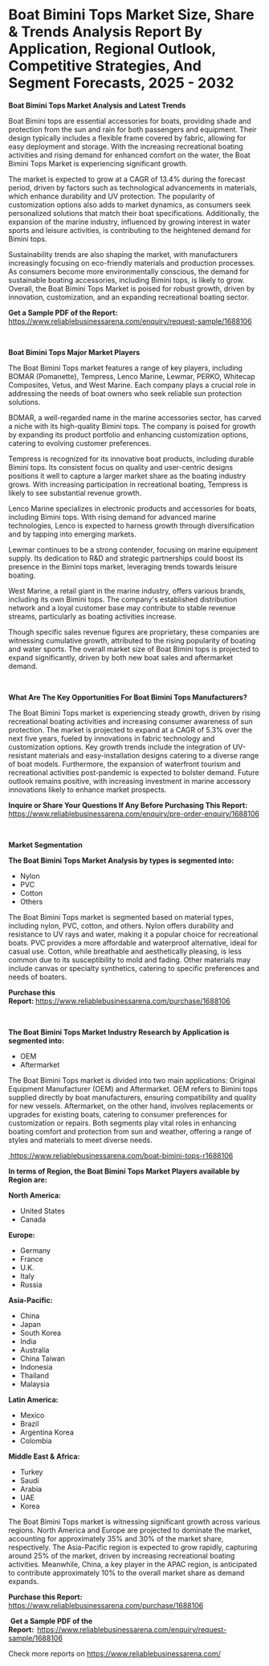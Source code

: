 <p><h1>Boat Bimini Tops Market Size, Share & Trends Analysis Report By Application, Regional Outlook, Competitive Strategies, And Segment Forecasts, 2025 - 2032</h1></p><p><strong>Boat Bimini Tops Market Analysis and Latest Trends</strong></p>
<p><p>Boat Bimini tops are essential accessories for boats, providing shade and protection from the sun and rain for both passengers and equipment. Their design typically includes a flexible frame covered by fabric, allowing for easy deployment and storage. With the increasing recreational boating activities and rising demand for enhanced comfort on the water, the Boat Bimini Tops Market is experiencing significant growth.</p><p>The market is expected to grow at a CAGR of 13.4% during the forecast period, driven by factors such as technological advancements in materials, which enhance durability and UV protection. The popularity of customization options also adds to market dynamics, as consumers seek personalized solutions that match their boat specifications. Additionally, the expansion of the marine industry, influenced by growing interest in water sports and leisure activities, is contributing to the heightened demand for Bimini tops.</p><p>Sustainability trends are also shaping the market, with manufacturers increasingly focusing on eco-friendly materials and production processes. As consumers become more environmentally conscious, the demand for sustainable boating accessories, including Bimini tops, is likely to grow. Overall, the Boat Bimini Tops Market is poised for robust growth, driven by innovation, customization, and an expanding recreational boating sector.</p></p>
<p><strong>Get a Sample PDF of the Report:&nbsp;</strong> <a href="https://www.reliablebusinessarena.com/enquiry/request-sample/1688106?utm_campaign=1841&utm_medium=2&utm_source=Github&utm_content=ia&utm_term=19022025&utm_id=boat-bimini-tops">https://www.reliablebusinessarena.com/enquiry/request-sample/1688106</a></p>
<p>&nbsp;</p>
<p><strong>Boat Bimini Tops Major Market Players</strong></p>
<p><p>The Boat Bimini Tops market features a range of key players, including BOMAR (Pomanette), Tempress, Lenco Marine, Lewmar, PERKO, Whitecap Composites, Vetus, and West Marine. Each company plays a crucial role in addressing the needs of boat owners who seek reliable sun protection solutions.</p><p>BOMAR, a well-regarded name in the marine accessories sector, has carved a niche with its high-quality Bimini tops. The company is poised for growth by expanding its product portfolio and enhancing customization options, catering to evolving customer preferences.</p><p>Tempress is recognized for its innovative boat products, including durable Bimini tops. Its consistent focus on quality and user-centric designs positions it well to capture a larger market share as the boating industry grows. With increasing participation in recreational boating, Tempress is likely to see substantial revenue growth.</p><p>Lenco Marine specializes in electronic products and accessories for boats, including Bimini tops. With rising demand for advanced marine technologies, Lenco is expected to harness growth through diversification and by tapping into emerging markets.</p><p>Lewmar continues to be a strong contender, focusing on marine equipment supply. Its dedication to R&D and strategic partnerships could boost its presence in the Bimini tops market, leveraging trends towards leisure boating.</p><p>West Marine, a retail giant in the marine industry, offers various brands, including its own Bimini tops. The company's established distribution network and a loyal customer base may contribute to stable revenue streams, particularly as boating activities increase.</p><p>Though specific sales revenue figures are proprietary, these companies are witnessing cumulative growth, attributed to the rising popularity of boating and water sports. The overall market size of Boat Bimini tops is projected to expand significantly, driven by both new boat sales and aftermarket demand.</p></p>
<p>&nbsp;</p>
<p><strong>What Are The Key Opportunities For Boat Bimini Tops Manufacturers?</strong></p>
<p><p>The Boat Bimini Tops market is experiencing steady growth, driven by rising recreational boating activities and increasing consumer awareness of sun protection. The market is projected to expand at a CAGR of 5.3% over the next five years, fueled by innovations in fabric technology and customization options. Key growth trends include the integration of UV-resistant materials and easy-installation designs catering to a diverse range of boat models. Furthermore, the expansion of waterfront tourism and recreational activities post-pandemic is expected to bolster demand. Future outlook remains positive, with increasing investment in marine accessory innovations likely to enhance market prospects.</p></p>
<p><strong>Inquire or Share Your Questions If Any Before Purchasing This Report:</strong> <a href="https://www.reliablebusinessarena.com/enquiry/pre-order-enquiry/1688106?utm_campaign=1841&utm_medium=2&utm_source=Github&utm_content=ia&utm_term=19022025&utm_id=boat-bimini-tops">https://www.reliablebusinessarena.com/enquiry/pre-order-enquiry/1688106</a></p>
<p>&nbsp;</p>
<p><strong>Market Segmentation</strong></p>
<p><strong>The Boat Bimini Tops Market Analysis by types is segmented into:</strong></p>
<p><ul><li>Nylon</li><li>PVC</li><li>Cotton</li><li>Others</li></ul></p>
<p><p>The Boat Bimini Tops market is segmented based on material types, including nylon, PVC, cotton, and others. Nylon offers durability and resistance to UV rays and water, making it a popular choice for recreational boats. PVC provides a more affordable and waterproof alternative, ideal for casual use. Cotton, while breathable and aesthetically pleasing, is less common due to its susceptibility to mold and fading. Other materials may include canvas or specialty synthetics, catering to specific preferences and needs of boaters.</p></p>
<p><strong>Purchase this Report:&nbsp;</strong><a href="https://www.reliablebusinessarena.com/purchase/1688106?utm_campaign=1841&utm_medium=2&utm_source=Github&utm_content=ia&utm_term=19022025&utm_id=boat-bimini-tops">https://www.reliablebusinessarena.com/purchase/1688106</a></p>
<p>&nbsp;</p>
<p><strong>The Boat Bimini Tops Market Industry Research by Application is segmented into:</strong></p>
<p><ul><li>OEM</li><li>Aftermarket</li></ul></p>
<p><p>The Boat Bimini Tops market is divided into two main applications: Original Equipment Manufacturer (OEM) and Aftermarket. OEM refers to Bimini tops supplied directly by boat manufacturers, ensuring compatibility and quality for new vessels. Aftermarket, on the other hand, involves replacements or upgrades for existing boats, catering to consumer preferences for customization or repairs. Both segments play vital roles in enhancing boating comfort and protection from sun and weather, offering a range of styles and materials to meet diverse needs.</p></p>
<p><a href="https://www.reliablebusinessarena.com/boat-bimini-tops-r1688106?utm_campaign=1841&utm_medium=2&utm_source=Github&utm_content=ia&utm_term=19022025&utm_id=boat-bimini-tops">&nbsp;https://www.reliablebusinessarena.com/boat-bimini-tops-r1688106</a></p>
<p><strong>In terms of Region, the Boat Bimini Tops Market Players available by Region are:</strong></p>
<p>
    <p> <strong> North America: </strong>
        <ul>
            <li>United States</li>
            <li>Canada</li>
        </ul>
        </p> 
    <p> <strong> Europe: </strong>
        <ul>
            <li>Germany</li>
            <li>France</li>
            <li>U.K.</li>
            <li>Italy</li>
            <li>Russia</li>
        </ul>
        </p> 
    <p> <strong> Asia-Pacific: </strong>
        <ul>
            <li>China</li>
            <li>Japan</li>
            <li>South Korea</li>
            <li>India</li>
            <li>Australia</li>
            <li>China Taiwan</li>
            <li>Indonesia</li>
            <li>Thailand</li>
            <li>Malaysia</li>
        </ul>
        </p> 
    <p> <strong> Latin America: </strong>
        <ul>
            <li>Mexico</li>
            <li>Brazil</li>
            <li>Argentina Korea</li>
            <li>Colombia</li>
        </ul>
        </p> 
    <p> <strong> Middle East & Africa: </strong>
        <ul>
            <li>Turkey</li>
            <li>Saudi</li>
            <li>Arabia</li>
            <li>UAE</li>
            <li>Korea</li>
        </ul>
    </p>
    </p>
<p><p>The Boat Bimini Tops market is witnessing significant growth across various regions. North America and Europe are projected to dominate the market, accounting for approximately 35% and 30% of the market share, respectively. The Asia-Pacific region is expected to grow rapidly, capturing around 25% of the market, driven by increasing recreational boating activities. Meanwhile, China, a key player in the APAC region, is anticipated to contribute approximately 10% to the overall market share as demand expands.</p></p>
<p><strong>Purchase this Report: </strong><a href="https://www.reliablebusinessarena.com/purchase/1688106?utm_campaign=1841&utm_medium=2&utm_source=Github&utm_content=ia&utm_term=19022025&utm_id=boat-bimini-tops">https://www.reliablebusinessarena.com/purchase/1688106</a></p>
<p>&nbsp;<strong>Get a Sample PDF of the Report:&nbsp;&nbsp;</strong><a href="https://www.reliablebusinessarena.com/enquiry/request-sample/1688106?utm_campaign=1841&utm_medium=2&utm_source=Github&utm_content=ia&utm_term=19022025&utm_id=boat-bimini-tops">https://www.reliablebusinessarena.com/enquiry/request-sample/1688106</a></p>
<p><strong></strong></p>
<p>Check more reports on <a href="https://www.reliablebusinessarena.com/?utm_campaign=1841&utm_medium=2&utm_source=Github&utm_content=ia&utm_term=19022025&utm_id=boat-bimini-tops">https://www.reliablebusinessarena.com/</a></p>